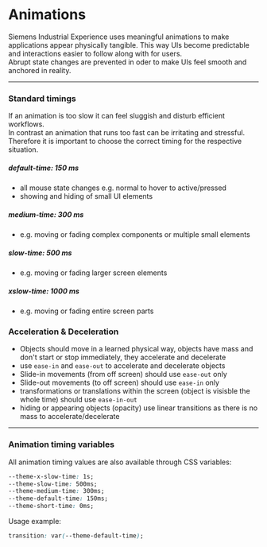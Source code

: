 # Animations

Siemens Industrial Experience uses meaningful animations to make applications appear physically tangible.
This way UIs become predictable and interactions easier to follow along with for users.  
Abrupt state changes are prevented in oder to make UIs feel smooth and anchored in reality.

<hr/>

### Standard timings

If an animation is too slow it can feel sluggish and disturb efficient workflows.  
In contrast an animation that runs too fast can be irritating and stressful.  
Therefore it is important to choose the correct timing for the respective situation.

##### default-time: 150 ms

- all mouse state changes e.g. normal to hover to active/pressed
- showing and hiding of small UI elements

##### medium-time: 300 ms

- e.g. moving or fading complex components or multiple small elements

##### slow-time: 500 ms

- e.g. moving or fading larger screen elements

##### xslow-time: 1000 ms

- e.g. moving or fading entire screen parts

### Acceleration & Deceleration

- Objects should move in a learned physical way, objects have mass and don't start or stop immediately, they accelerate and decelerate
- use `ease-in` and `ease-out` to accelerate and decelerate objects
- Slide-in movements (from off screen) should use `ease-out` only
- Slide-out movements (to off screen) should use `ease-in` only
- transformations or translations within the screen (object is visisble the whole time) should use `ease-in-out`
- hiding or appearing objects (opacity) use linear transitions as there is no mass to accelerate/decelerate

<hr/>

### Animation timing variables

All animation timing values are also available through CSS variables:

```css
--theme-x-slow-time: 1s;
--theme-slow-time: 500ms;
--theme-medium-time: 300ms;
--theme-default-time: 150ms;
--theme-short-time: 0ms;
```

Usage example:

```css
transition: var(--theme-default-time);
```
